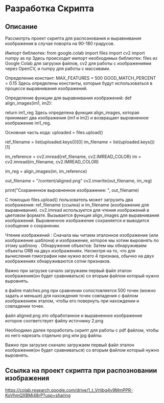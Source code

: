 # Разработка Скрипта
## Описание 
Рассмотрть проект скрипта для распознования и выравнивания изображения в случае поворта на 90-180 градусов.

Импорт библиотек: from google.colab import files import cv2 import numpy as np Здесь происходит импорт необходимых библиотек: files из Google Colab для загрузки файлов, cv2 для работы с изображениями через OpenCV, и numpy для работы с массивами.

Определение констант: MAX_FEATURES = 500 GOOD_MATCH_PERCENT = 0.15 Здесь определены константы, которые будут использоваться в процессе выравнивания изображений.

Определение функции для выравнивания изображений: def align_images(im1, im2):

return im1_reg Здесь определена функция align_images, которая принимает два изображения (im1 и im2) и возвращает выровненное изображение im1_reg.

Основная часть кода: uploaded = files.upload()

ref_filename = list(uploaded.keys())[0] im_filename = list(uploaded.keys())[1]

im_reference = cv2.imread(ref_filename, cv2.IMREAD_COLOR) im = cv2.imread(im_filename, cv2.IMREAD_COLOR)

im_reg = align_images(im, im_reference)

out_filename = "/content/aligned.png" cv2.imwrite(out_filename, im_reg)

print("Сохраненное выровненное изображение: ", out_filename)

С помощью files.upload() пользователь может загрузить два изображения: ref_filename (ссылка) и im_filename (изображение для выравнивания). cv2.imread используется для чтения изображений в цветовом формате. Вызывается функция align_images для выравнивания изображений. Выровненное изображение сохраняется и выводится сообщение о сохранении.

Чтение изображений : Сначала мы читаем эталонное изображение (или изображение шаблона) и изображение, которое мы хотим выровнять по этому шаблону . Обнаружение объектов: Затем мы обнаруживаем объекты ORB на двух изображениях. Несмотря на то, что для вычисления гомографии нам нужно всего 4 признака, обычно на двух изображениях обнаруживаются сотни признаков.

Важно при загрузке сачало загружаем первый файл эталон изображения(он будет сравниваться) со вторым файлом который нужно выровнять.

в файле matches.png при сравнении сопостовляется 500 точек (можно задать и меньше) для нахождения точек совпадения с файлом изображением эталом, чтобы его повернуть при нахождении и совпадении точек.

файл aligned.png это обработанное и выравненное изображение которое соответствует файлу источнику 2.png

Необходимо далее проработать скрипт для работы с pdf файлом, чтобы из него нарезать отдельно png или jpg файлы.

Важно при загрузке сначало загружаем первый файл эталон изображения(он будет сравниваться) со вторым файлом который нужно выровнять.

## Ссылка на проект скрипта при распозновании изображения
https://colab.research.google.com/drive/1_t_Vrtibg4v9MmPPR-KoVhmQXBMi48rP?usp=sharing
